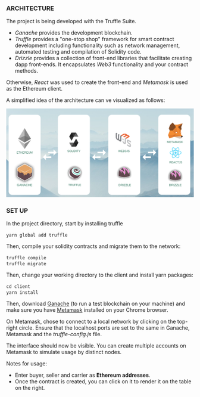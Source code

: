 ### ARCHITECTURE

The project is being developed with the Truffle Suite.

- _Ganache_ provides the development blockchain.
- _Truffle_ provides a "one-stop shop" framework for smart contract development including functionality such as network management, automated testing and compilation of Solidity code.
- _Drizzle_ provides a collection of front-end libraries that facilitate creating dapp front-ends. It encapsulates _Web3_ functionality and your contract methods.

Otherwise, _React_ was used to create the front-end and _Metamask_ is used as the Ethereum client.

A simplified idea of the architecture can ve visualized as follows:

<div>
<img alt="Architecture" src ="./client/assets/image.png" width="800">
</div>

### SET UP

In the project directory, start by installing truffle

```
yarn global add truffle
```

Then, compile your solidity contracts and migrate them to the network:

```
truffle compile
truffle migrate
```

Then, change your working directory to the client and install yarn packages:

```
cd client
yarn install
```

Then, download [Ganache](https://truffleframework.com/ganache) (to run a test blockchain on your machine) and make sure you have [Metamask](https://metamask.io/) installed on your Chrome browser.

On Metamask, chose to connect to a local network by clicking on the top-right circle. Ensure that the localhost ports are set to the same in Ganache, Metamask and the _truffle-config.js_ file.

The interface should now be visible. You can create multiple accounts on Metamask to simulate usage by distinct nodes.

Notes for usage:

- Enter buyer, seller and carrier as **Ethereum addresses**.
- Once the contract is created, you can click on it to render it on the table on the right.
